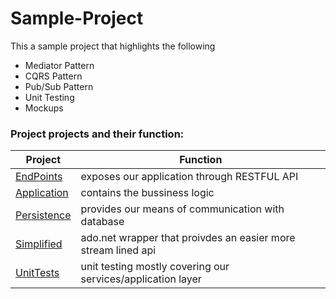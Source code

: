 # Sample-Project
 
This a sample project that highlights the following 

- Mediator Pattern
- CQRS Pattern 
- Pub/Sub Pattern
- Unit Testing 
- Mockups

### Project projects and their function:

|                                  Project                                           |                             Function                           |
| ---------------------------------------------------------------------------------- | -------------------------------------------------------------- |
|  [EndPoints](https://github.com/MOSMekawy/Sample-Project/tree/main/EndPoints)      |  exposes our application through RESTFUL API                   |
|  [Application](https://github.com/MOSMekawy/Sample-Project/tree/main/Application)  |  contains the bussiness logic                                  |
|  [Persistence](https://github.com/MOSMekawy/Sample-Project/tree/main/Persistence)  |  provides our means of communication with database             |
|  [Simplified](https://github.com/MOSMekawy/Sample-Project/tree/main/Simplified)    |  ado.net wrapper that proivdes an easier more stream lined api |
|  [UnitTests](https://github.com/MOSMekawy/Sample-Project/tree/main/UnitTests)      |  unit testing mostly covering our services/application layer   |
